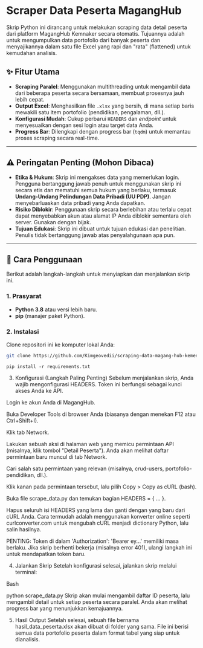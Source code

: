 # Scraper Data Peserta MagangHub

Skrip Python ini dirancang untuk melakukan scraping data detail peserta dari platform MagangHub Kemnaker secara otomatis. Tujuannya adalah untuk mengumpulkan data portofolio dari banyak peserta dan menyajikannya dalam satu file Excel yang rapi dan "rata" (flattened) untuk kemudahan analisis.

## ✨ Fitur Utama

- **Scraping Paralel**: Menggunakan multithreading untuk mengambil data dari beberapa peserta secara bersamaan, membuat prosesnya jauh lebih cepat.
- **Output Excel**: Menghasilkan file `.xlsx` yang bersih, di mana setiap baris mewakili satu item portofolio (pendidikan, pengalaman, dll.).
- **Konfigurasi Mudah**: Cukup perbarui `HEADERS` dan _endpoint_ untuk menyesuaikan dengan sesi login atau target data Anda.
- **Progress Bar**: Dilengkapi dengan progress bar (`tqdm`) untuk memantau proses scraping secara real-time.

---

## ⚠️ Peringatan Penting (Mohon Dibaca)

- **Etika & Hukum**: Skrip ini mengakses data yang memerlukan login. Pengguna bertanggung jawab penuh untuk menggunakan skrip ini secara etis dan mematuhi semua hukum yang berlaku, termasuk **Undang-Undang Pelindungan Data Pribadi (UU PDP)**. Jangan menyebarluaskan data pribadi yang Anda dapatkan.
- **Risiko Diblokir**: Penggunaan skrip secara berlebihan atau terlalu cepat dapat menyebabkan akun atau alamat IP Anda diblokir sementara oleh server. Gunakan dengan bijak.
- **Tujuan Edukasi**: Skrip ini dibuat untuk tujuan edukasi dan penelitian. Penulis tidak bertanggung jawab atas penyalahgunaan apa pun.

---

## 🚀 Cara Penggunaan

Berikut adalah langkah-langkah untuk menyiapkan dan menjalankan skrip ini.

### 1. Prasyarat

- **Python 3.8** atau versi lebih baru.
- **pip** (manajer paket Python).

### 2. Instalasi

Clone repositori ini ke komputer lokal Anda:

```bash
git clone https://github.com/Kimgeovedii/scraping-data-magang-hub-kemenaker.git

```

```
pip install -r requirements.txt

```

3. Konfigurasi (Langkah Paling Penting)
   Sebelum menjalankan skrip, Anda wajib mengonfigurasi HEADERS. Token ini berfungsi sebagai kunci akses Anda ke API.

Login ke akun Anda di MagangHub.

Buka Developer Tools di browser Anda (biasanya dengan menekan F12 atau Ctrl+Shift+I).

Klik tab Network.

Lakukan sebuah aksi di halaman web yang memicu permintaan API (misalnya, klik tombol "Detail Peserta"). Anda akan melihat daftar permintaan baru muncul di tab Network.

Cari salah satu permintaan yang relevan (misalnya, crud-users, portofolio-pendidikan, dll.).

Klik kanan pada permintaan tersebut, lalu pilih Copy > Copy as cURL (bash).

Buka file scrape_data.py dan temukan bagian HEADERS = { ... }.

Hapus seluruh isi HEADERS yang lama dan ganti dengan yang baru dari cURL Anda. Cara termudah adalah menggunakan konverter online seperti curlconverter.com untuk mengubah cURL menjadi dictionary Python, lalu salin hasilnya.

PENTING: Token di dalam 'Authorization': 'Bearer ey...' memiliki masa berlaku. Jika skrip berhenti bekerja (misalnya error 401), ulangi langkah ini untuk mendapatkan token baru.

4. Jalankan Skrip
   Setelah konfigurasi selesai, jalankan skrip melalui terminal:

Bash

python scrape_data.py
Skrip akan mulai mengambil daftar ID peserta, lalu mengambil detail untuk setiap peserta secara paralel. Anda akan melihat progress bar yang menunjukkan kemajuannya.

5. Hasil Output
   Setelah selesai, sebuah file bernama hasil_data_peserta.xlsx akan dibuat di folder yang sama. File ini berisi semua data portofolio peserta dalam format tabel yang siap untuk dianalisis.
